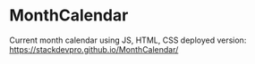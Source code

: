 # MonthCalendar
Current month calendar using JS, HTML, CSS
deployed version: https://stackdevpro.github.io/MonthCalendar/
